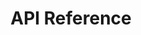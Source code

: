 ---
title: API Reference

language_tabs:
  - shell

includes:
  - developer_guide
  - introduction
  - authentication
  - transaction_types
  - text_to_speech
  - automated_speech_recognition
  - position_markers
  - visemes
  - revision_history

search: true
---